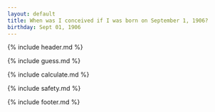 ```yaml
---
layout: default
title: When was I conceived if I was born on September 1, 1906?
birthday: Sept 01, 1906
---
```


{% include header.md %}

{% include guess.md %}

{% include calculate.md %}

{% include safety.md %}

{% include footer.md %}



